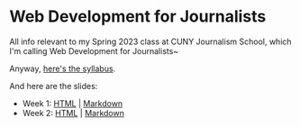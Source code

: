 # Web Development for Journalists

All info relevant to my Spring 2023 class at CUNY Journalism School, which I'm calling Web Development for Journalists~

Anyway, [here's the syllabus](SYLLABUS.md).

And here are the slides:

- Week 1: [HTML](https://nsonnad.github.io/webdev-for-journos/slides/html/week-1.html) | [Markdown](slides/markdown/week-1.md)
- Week 2: [HTML](https://nsonnad.github.io/webdev-for-journos/slides/html/week-2.html) | [Markdown](slides/markdown/week-2.md)
